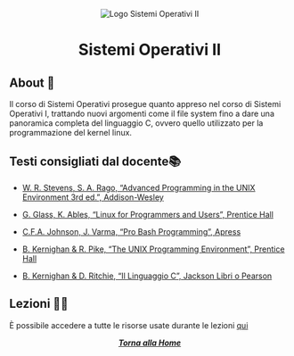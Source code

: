 <div align="center">

![Logo Sistemi Operativi II](https://programmerhumor.io/wp-content/uploads/2022/01/programmerhumor-io-programming-memes-backend-memes-6a5086f584986e7.png)

# Sistemi Operativi II

</div>

## About 🔎

Il corso di Sistemi Operativi prosegue quanto appreso nel corso di Sistemi Operativi I, trattando nuovi argomenti come il file system fino a dare una panoramica completa del linguaggio C, ovvero quello utilizzato per la programmazione del kernel linux.

## Testi consigliati dal docente📚

- [W. R. Stevens, S. A. Rago, “Advanced Programming in the UNIX
Environment 3rd ed.”, Addison-Wesley](https://www.ebooks.com/en-it/book/1436338/advanced-programming-in-the-unix-environment/w-richard-stevens/?_c=1)

- [G. Glass, K. Ables, “Linux for Programmers and Users”, Prentice Hall](https://www.amazon.com/Linux-Programmers-Users-Graham-Glass/dp/0131857487)

- [C.F.A. Johnson, J. Varma, “Pro Bash Programming”, Apress](https://www.amazon.com/Pro-Bash-Programming-Second-Scripting/dp/1484201221)

- [B. Kernighan & R. Pike, “The UNIX Programming Environment”, Prentice
Hall](https://scis.uohyd.ac.in/~apcs/itw/UNIXProgrammingEnvironment.pdf)

- [B. Kernighan & D. Ritchie, “Il Linguaggio C”, Jackson Libri o Pearson](https://www.amazon.it/linguaggio-Principi-programmazione-riferimento-Contenuto/dp/8891908231)

## Lezioni 👨‍🏫

È possibile accedere a tutte le risorse usate durante le lezioni [qui](https://classroom.google.com/c/NjY1MzE4NzQ0Nzcx?cjc=n62yrwh)

<div align="center">

[***Torna alla Home***](../../../)

</div>
